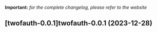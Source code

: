 **Important:**
*for the complete changelog, please refer to the website*





## [twofauth-0.0.1]twofauth-0.0.1 (2023-12-28)

